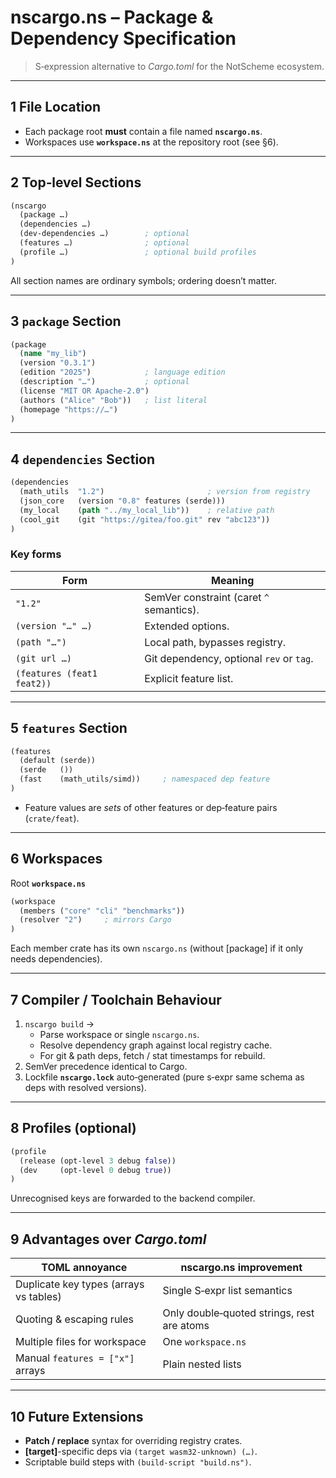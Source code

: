 # **nscargo.ns** – Package & Dependency Specification

> S‑expression alternative to *Cargo.toml* for the NotScheme ecosystem.

---

## 1 File Location

* Each package root **must** contain a file named **`nscargo.ns`**.
* Workspaces use **`workspace.ns`** at the repository root (see §6).

---

## 2 Top‑level Sections

```clojure
(nscargo
  (package …)
  (dependencies …)
  (dev-dependencies …)        ; optional
  (features …)                ; optional
  (profile …)                 ; optional build profiles
)
```

All section names are ordinary symbols; ordering doesn’t matter.

---

## 3 `package` Section

```clojure
(package
  (name "my_lib")
  (version "0.3.1")
  (edition "2025")            ; language edition
  (description "…")           ; optional
  (license "MIT OR Apache-2.0")
  (authors ("Alice" "Bob"))   ; list literal
  (homepage "https://…")
)
```

---

## 4 `dependencies` Section

```clojure
(dependencies
  (math_utils  "1.2")                       ; version from registry
  (json_core   (version "0.8" features (serde))) 
  (my_local    (path "../my_local_lib"))    ; relative path
  (cool_git    (git "https://gitea/foo.git" rev "abc123"))
)
```

### Key forms

| Form | Meaning |
|------|---------|
| `"1.2"` | SemVer constraint (caret `^` semantics). |
| `(version "…" …)` | Extended options. |
| `(path "…")` | Local path, bypasses registry. |
| `(git url …)` | Git dependency, optional `rev` or `tag`. |
| `(features (feat1 feat2))` | Explicit feature list. |

---

## 5 `features` Section

```clojure
(features
  (default (serde))
  (serde   ())
  (fast    (math_utils/simd))     ; namespaced dep feature
)
```

* Feature values are *sets* of other features or dep‑feature pairs (`crate/feat`).

---

## 6 Workspaces

Root **`workspace.ns`**

```clojure
(workspace
  (members ("core" "cli" "benchmarks"))
  (resolver "2")     ; mirrors Cargo
)
```

Each member crate has its own `nscargo.ns` (without [package] if it only needs dependencies).

---

## 7 Compiler / Toolchain Behaviour

1. `nscargo build` →  
   * Parse workspace or single `nscargo.ns`.  
   * Resolve dependency graph against local registry cache.  
   * For git & path deps, fetch / stat timestamps for rebuild.  
2. SemVer precedence identical to Cargo.  
3. Lockfile **`nscargo.lock`** auto‑generated (pure s‑expr same schema as deps with resolved versions).

---

## 8 Profiles (optional)

```clojure
(profile
  (release (opt-level 3 debug false))
  (dev     (opt-level 0 debug true))
)
```

Unrecognised keys are forwarded to the backend compiler.

---

## 9 Advantages over *Cargo.toml*

| TOML annoyance | nscargo.ns improvement |
|----------------|------------------------|
| Duplicate key types (arrays vs tables) | Single S‑expr list semantics |
| Quoting & escaping rules | Only double‑quoted strings, rest are atoms |
| Multiple files for workspace | One `workspace.ns` |
| Manual `features = ["x"]` arrays | Plain nested lists |

---

## 10 Future Extensions

* **Patch / replace** syntax for overriding registry crates.
* **[target]**-specific deps via `(target wasm32-unknown) (…)`.
* Scriptable build steps with `(build-script "build.ns")`.
